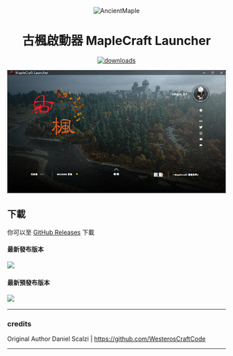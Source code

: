 <p align="center"><img src="Maple.png" width="150px" height="150px" alt="AncientMaple"></p>

<h1 align="center">古楓啟動器 MapleCraft Launcher</h1>

[<p align="center"><img src="https://img.shields.io/github/downloads/Lingyu-ILY/MapleCraftLauncher/total.svg?style=for-the-badge" alt="downloads">](https://github.com/Lingyu-ILY/MapleCraftLauncher/releases)

<p align="center"><img src="view.png" alt="view"></p>

## 下載

你可以至 [GitHub Releases](https://github.com/Lingyu-ILY/MapleCraftLauncher/releases) 下載

#### 最新發布版本

[![](https://img.shields.io/github/v/release/Lingyu-ILY/MapleCraftLauncher.svg?style=flat-square)](https://github.com/Lingyu-ILY/MapleCraftLauncher/releases/latest)

#### 最新預發布版本
[![](https://img.shields.io/github/release/Lingyu-ILY/MapleCraftLauncher/all.svg?style=flat-square)](https://github.com/Lingyu-ILY/MapleCraftLauncher/releases)

---

### credits

Original Author
Daniel Scalzi | https://github.com/WesterosCraftCode

---
